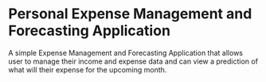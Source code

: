 # Personal Expense Management and Forecasting Application

A simple Expense Management and Forecasting Application that allows user to manage their income and expense data and can view a prediction of what will their expense for the upcoming month.
